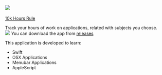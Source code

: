 # ![](https://github.com/umutbozkurt/10k.app/blob/master/10k/Images.xcassets/AppIcon.appiconset/10k_32%402x.png) 

[10k Hours Rule](http://gladwell.com/outliers/the-10000-hour-rule/)

Track your hours of work on applications, related with subjects you choose.
![](https://github.com/umutbozkurt/10k.app/blob/master/10k_screenshot.png)
You can download the app from [releases](https://github.com/umutbozkurt/10k.app/releases)

This application is developed to learn:

- Swift
- OSX Applications
- Menubar Applications 
- AppleScript
